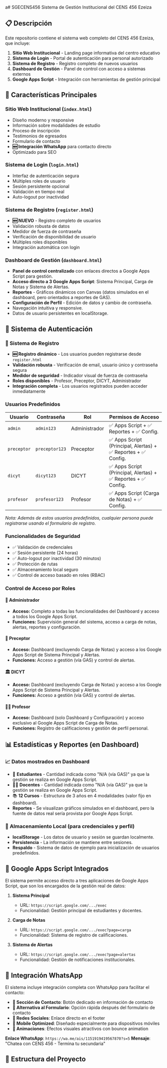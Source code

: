 
a# SGECENS456
Sistema de Gestión Institucional del CENS 456 Ezeiza

## 📋 Descripción

Este repositorio contiene el sistema web completo del CENS 456 Ezeiza, que incluye:

1.  **Sitio Web Institucional** - Landing page informativa del centro educativo
2.  **Sistema de Login** - Portal de autenticación para personal autorizado
3.  **Sistema de Registro** - Registro completo de nuevos usuarios
4.  **Dashboard de Gestión** - Panel de control con acceso a sistemas externos
5.  **Google Apps Script** - Integración con herramientas de gestión principal

## 🚀 Características Principales

### Sitio Web Institucional (`index.html`)
- Diseño moderno y responsive
- Información sobre modalidades de estudio
- Proceso de inscripción
- Testimonios de egresados
- Formulario de contacto
- **🆕 Integración WhatsApp** para contacto directo
- Optimizado para SEO

### Sistema de Login (`login.html`)
- Interfaz de autenticación segura
- Múltiples roles de usuario
- Sesión persistente opcional
- Validación en tiempo real
- Auto-logout por inactividad

### Sistema de Registro (`register.html`)
- **🆕 NUEVO** - Registro completo de usuarios
- Validación robusta de datos
- Medidor de fuerza de contraseña
- Verificación de disponibilidad de usuario
- Múltiples roles disponibles
- Integración automática con login

### Dashboard de Gestión (`dashboard.html`)
- **Panel de control centralizado** con enlaces directos a Google Apps Script para gestión.
- **Acceso directo a 3 Google Apps Script**: Sistema Principal, Carga de Notas y Sistema de Alertas.
- **Reportes** - Gráficos dinámicos con Canvas (datos simulados en el dashboard, pero orientados a reportes de GAS).
- **Configuración de Perfil** - Edición de datos y cambio de contraseña.
- Navegación intuitiva y responsive.
- Datos de usuario persistentes en localStorage.

## 🔐 Sistema de Autenticación

### 👤 Sistema de Registro
- **🆕 Registro dinámico** - Los usuarios pueden registrarse desde `register.html`
- **Validación robusta** - Verificación de email, usuario único y contraseña segura
- **Medidor de seguridad** - Indicador visual de fuerza de contraseña
- **Roles disponibles** - Profesor, Preceptor, DICYT, Administrador
- **Integración completa** - Los usuarios registrados pueden acceder inmediatamente

### Usuarios Predefinidos

| Usuario     | Contraseña     | Rol           | Permisos de Acceso                         |
|-------------|----------------|---------------|--------------------------------------------|
| `admin`     | `admin123`     | Administrador | ✅ Apps Script + ✅ Reportes + ✅ Config. |
| `preceptor` | `preceptor123` | Preceptor     | ✅ Apps Script (Principal, Alertas) + ✅ Reportes + ✅ Config. |
| `dicyt`     | `dicyt123`     | DICYT         | ✅ Apps Script (Principal, Alertas) + ✅ Reportes + ✅ Config. |
| `profesor`  | `profesor123`  | Profesor      | ✅ Apps Script (Carga de Notas) + ✅ Config. |

*Nota: Además de estos usuarios predefinidos, cualquier persona puede registrarse usando el formulario de registro.*

### Funcionalidades de Seguridad
- ✅ Validación de credenciales
- ✅ Sesión persistente (24 horas)
- ✅ Auto-logout por inactividad (30 minutos)
- ✅ Protección de rutas
- ✅ Almacenamiento local seguro
- ✅ Control de acceso basado en roles (RBAC)

### Control de Acceso por Roles

#### 🔧 **Administrador**
- **Acceso:** Completo a todas las funcionalidades del Dashboard y acceso a todos los Google Apps Script.
- **Funciones:** Supervisión general del sistema, acceso a carga de notas, alertas, reportes y configuración.

#### 👮 **Preceptor**
- **Acceso:** Dashboard (excluyendo Carga de Notas) y acceso a los Google Apps Script de Sistema Principal y Alertas.
- **Funciones:** Acceso a gestión (vía GAS) y control de alertas.

#### 🏛️ **DICYT**
- **Acceso:** Dashboard (excluyendo Carga de Notas) y acceso a los Google Apps Script de Sistema Principal y Alertas.
- **Funciones:** Acceso a gestión (vía GAS) y control de alertas.

#### 👨‍🏫 **Profesor**
- **Acceso:** Dashboard (solo Dashboard y Configuración) y acceso exclusivo al Google Apps Script de Carga de Notas.
- **Funciones:** Registro de calificaciones y gestión de perfil personal.

## 📊 Estadísticas y Reportes (en Dashboard)

### 📈 Datos mostrados en Dashboard
- 👥 **Estudiantes** - Cantidad indicada como "N/A (vía GAS)" ya que la gestión se realiza en Google Apps Script.
- 👨‍🏫 **Docentes** - Cantidad indicada como "N/A (vía GAS)" ya que la gestión se realiza en Google Apps Script.
- 📚 **12 Cursos** - Estructura de 3 años en 4 modalidades (valor fijo en dashboard).
- **Reportes** - Se visualizan gráficos simulados en el dashboard, pero la fuente de datos real sería provista por Google Apps Script.

### 💾 **Almacenamiento Local (para credenciales y perfil)**
- **localStorage** - Los datos de usuario y sesión se guardan localmente.
- **Persistencia** - La información se mantiene entre sesiones.
- **Respaldo** - Sistema de datos de ejemplo para inicialización de usuarios predefinidos.

## 🔗 Google Apps Script Integrados

El sistema permite acceso directo a tres aplicaciones de Google Apps Script, que son los encargados de la gestión real de datos:

1.  **Sistema Principal**
    - URL: `https://script.google.com/.../exec`
    - Funcionalidad: Gestión principal de estudiantes y docentes.

2.  **Carga de Notas**
    - URL: `https://script.google.com/.../exec?page=carga`
    - Funcionalidad: Sistema de registro de calificaciones.

3.  **Sistema de Alertas**
    - URL: `https://script.google.com/.../exec?page=alertas`
    - Funcionalidad: Gestión de notificaciones institucionales.

## 📱 Integración WhatsApp

El sistema incluye integración completa con WhatsApp para facilitar el contacto:

-   **📍 Sección de Contacto**: Botón dedicado en información de contacto
-   **📝 Alternativa al Formulario**: Opción rápida después del formulario de contacto
-   **🔗 Redes Sociales**: Enlace directo en el footer
-   **📱 Mobile Optimized**: Diseñado especialmente para dispositivos móviles
-   **🎨 Animaciones**: Efectos visuales atractivos con bounce animation

**Enlace WhatsApp**: `https://wa.me/ais/1151919419567870?s=5`
**Mensaje**: "Chatea con CENS 456 - Termina tu secundaria"

## 📁 Estructura del Proyecto
